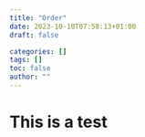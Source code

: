 ```yaml
---
title: "Order"
date: 2023-10-10T07:58:13+01:00
draft: false

categories: []
tags: []
toc: false
author: ""
---
```

# This is a test
